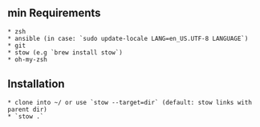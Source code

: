 
## min Requirements

    * zsh
    * ansible (in case: `sudo update-locale LANG=en_US.UTF-8 LANGUAGE`)
    * git
    * stow (e.g `brew install stow`)
    * oh-my-zsh

## Installation
    
    * clone into ~/ or use `stow --target=dir` (default: stow links with parent dir)
    * `stow .`
